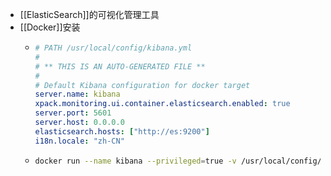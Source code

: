 - [[ElasticSearch]]的可视化管理工具
- [[Docker]]安装
	- ```yml
	  # PATH /usr/local/config/kibana.yml
	  #
	  # ** THIS IS AN AUTO-GENERATED FILE **
	  #
	  # Default Kibana configuration for docker target
	  server.name: kibana
	  xpack.monitoring.ui.container.elasticsearch.enabled: true
	  server.port: 5601
	  server.host: 0.0.0.0
	  elasticsearch.hosts: ["http://es:9200"]
	  i18n.locale: "zh-CN"
	  ```
	- ```bash
	  docker run --name kibana --privileged=true -v /usr/local/config/kibana.yml:/usr/share/kibana/config/kibana.yml  --link es:es -p 5601:5601 -d kibana:7.2.1
	  ```